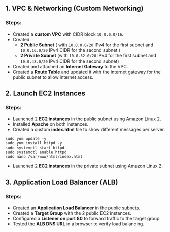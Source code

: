 ##  1. VPC & Networking (Custom Networking)

### Steps:
- Created a **custom VPC** with CIDR block `10.0.0.0/16`.
- Created:
  - **2 Public Subnet** ( with `10.0.0.0/20` IPv4 for the first subnet and `10.0.16.0/20` IPv4 CIDR for the second subnet )
  - **2 Private Subnet** (with `10.0.32.0/20` IPv4 for the first subnet and `10.0.48.0/20` IPv4 CIDR for the second subnet)
- Created and attached an **Internet Gateway** to the VPC.
- Created a **Route Table** and updated it with the internet gateway for the public subnet to allow internet access.


## 2. Launch EC2 Instances

### Steps:
- Launched 2 **EC2 instances** in the public subnet using Amazon Linux 2.
- Installed **Apache** on both instances.
- Created a custom **index.html** file to show different messages per server.
  
```
sudo yum update -y
sudo yum install httpd -y
sudo systemctl start httpd
sudo systemctl enable httpd
sudo nano /var/www/html/index.html
```
- Launched 2 **EC2 instances** in the private subnet using Amazon Linux 2.

## 3.  Application Load Balancer (ALB)

### Steps:
- Created an **Application Load Balancer** in the public subnets.
- Created a **Target Group** with the 2 public EC2 instances.
- Configured a **Listener on port 80** to forward traffic to the target group.
- Tested the **ALB DNS URL** in a browser to verify load balancing.


